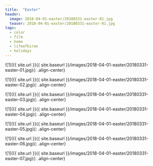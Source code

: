 ```yaml
---
title:  "Easter"
header:
  image: 2018-04-01-easter/20180331-easter-01.jpg
  teaser: 2018-04-01-easter/20180331-easter-01.jpg
tags: 
  - color
  - film
  - home
  - lifeofkiran
  - holidays
---
```


<p></p>
![1]({{ site.url }}{{ site.baseurl }}/images/2018-04-01-easter/20180331-easter-01.jpg){: .align-center}
<figcaption> </figcaption>
<p></p>

<p></p>
![1]({{ site.url }}{{ site.baseurl }}/images/2018-04-01-easter/20180331-easter-02.jpg){: .align-center}
<figcaption> </figcaption>
<p></p>

<p></p>
![1]({{ site.url }}{{ site.baseurl }}/images/2018-04-01-easter/20180331-easter-03.jpg){: .align-center}
<figcaption> </figcaption>
<p></p>

<p></p>
![1]({{ site.url }}{{ site.baseurl }}/images/2018-04-01-easter/20180331-easter-04.jpg){: .align-center}
<figcaption> </figcaption>
<p></p>

<p></p>
![1]({{ site.url }}{{ site.baseurl }}/images/2018-04-01-easter/20180331-easter-05.jpg){: .align-center}
<figcaption> </figcaption>
<p></p>

<p></p>
![1]({{ site.url }}{{ site.baseurl }}/images/2018-04-01-easter/20180331-easter-06.jpg){: .align-center}
<figcaption> </figcaption>
<p></p>

<p></p>
![1]({{ site.url }}{{ site.baseurl }}/images/2018-04-01-easter/20180331-easter-07.jpg){: .align-center}
<figcaption> </figcaption>
<p></p>

